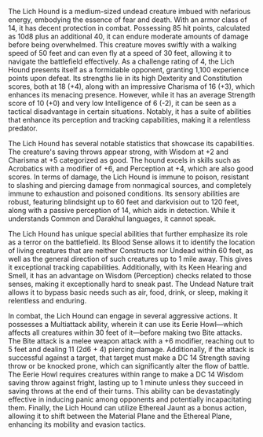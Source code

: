 The Lich Hound is a medium-sized undead creature imbued with nefarious energy, embodying the essence of fear and death. With an armor class of 14, it has decent protection in combat. Possessing 85 hit points, calculated as 10d8 plus an additional 40, it can endure moderate amounts of damage before being overwhelmed. This creature moves swiftly with a walking speed of 50 feet and can even fly at a speed of 30 feet, allowing it to navigate the battlefield effectively. As a challenge rating of 4, the Lich Hound presents itself as a formidable opponent, granting 1,100 experience points upon defeat. Its strengths lie in its high Dexterity and Constitution scores, both at 18 (+4), along with an impressive Charisma of 16 (+3), which enhances its menacing presence. However, while it has an average Strength score of 10 (+0) and very low Intelligence of 6 (-2), it can be seen as a tactical disadvantage in certain situations. Notably, it has a suite of abilities that enhance its perception and tracking capabilities, making it a relentless predator.

The Lich Hound has several notable statistics that showcase its capabilities. The creature's saving throws appear strong, with Wisdom at +2 and Charisma at +5 categorized as good. The hound excels in skills such as Acrobatics with a modifier of +6, and Perception at +4, which are also good scores. In terms of damage, the Lich Hound is immune to poison, resistant to slashing and piercing damage from nonmagical sources, and completely immune to exhaustion and poisoned conditions. Its sensory abilities are robust, featuring blindsight up to 60 feet and darkvision out to 120 feet, along with a passive perception of 14, which aids in detection. While it understands Common and Darakhul languages, it cannot speak.

The Lich Hound has unique special abilities that further emphasize its role as a terror on the battlefield. Its Blood Sense allows it to identify the location of living creatures that are neither Constructs nor Undead within 60 feet, as well as the general direction of such creatures up to 1 mile away. This gives it exceptional tracking capabilities. Additionally, with its Keen Hearing and Smell, it has an advantage on Wisdom (Perception) checks related to those senses, making it exceptionally hard to sneak past. The Undead Nature trait allows it to bypass basic needs such as air, food, drink, or sleep, making it relentless and enduring.

In combat, the Lich Hound can engage in several aggressive actions. It possesses a Multiattack ability, wherein it can use its Eerie Howl—which affects all creatures within 30 feet of it—before making two Bite attacks. The Bite attack is a melee weapon attack with a +6 modifier, reaching out to 5 feet and dealing 11 (2d6 + 4) piercing damage. Additionally, if the attack is successful against a target, that target must make a DC 14 Strength saving throw or be knocked prone, which can significantly alter the flow of battle. The Eerie Howl requires creatures within range to make a DC 14 Wisdom saving throw against fright, lasting up to 1 minute unless they succeed in saving throws at the end of their turns. This ability can be devastatingly effective in inducing panic among opponents and potentially incapacitating them. Finally, the Lich Hound can utilize Ethereal Jaunt as a bonus action, allowing it to shift between the Material Plane and the Ethereal Plane, enhancing its mobility and evasion tactics.